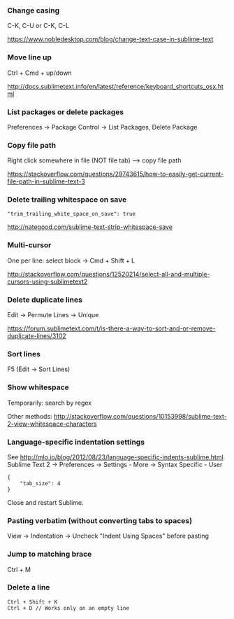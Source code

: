 ### Change casing

C-K, C-U or C-K, C-L

https://www.nobledesktop.com/blog/change-text-case-in-sublime-text


### Move line up

Ctrl + Cmd + up/down

http://docs.sublimetext.info/en/latest/reference/keyboard_shortcuts_osx.html


### List packages or delete packages

Preferences -> Package Control -> List Packages, Delete Package


### Copy file path

Right click somewhere in file (NOT file tab) --> copy file path

https://stackoverflow.com/questions/29743615/how-to-easily-get-current-file-path-in-sublime-text-3


### Delete trailing whitespace on save

```
"trim_trailing_white_space_on_save": true
```

http://nategood.com/sublime-text-strip-whitespace-save


### Multi-cursor

One per line: select block -> Cmd + Shift + L

http://stackoverflow.com/questions/12520214/select-all-and-multiple-cursors-using-sublimetext2


### Delete duplicate lines

Edit -> Permute Lines -> Unique

https://forum.sublimetext.com/t/is-there-a-way-to-sort-and-or-remove-duplicate-lines/3102


### Sort lines

F5 (Edit -> Sort Lines)


### Show whitespace

Temporarily: search by regex

Other methods: http://stackoverflow.com/questions/10153998/sublime-text-2-view-whitespace-characters


### Language-specific indentation settings

See http://mlo.io/blog/2012/08/23/language-specific-indents-sublime.html. Sublime Text 2 -> Preferences -> Settings - More -> Syntax Specific - User

```
{
    "tab_size": 4
}
```

Close and restart Sublime.


### Pasting verbatim (without converting tabs to spaces)

View -> Indentation -> Uncheck "Indent Using Spaces" before pasting


### Jump to matching brace

Ctrl + M


### Delete a line

```
Ctrl + Shift + K
Ctrl + D // Works only on an empty line
```